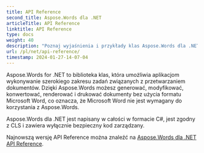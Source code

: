 ```yaml
---
title: API Reference
second_title: Aspose.Words dla .NET
articleTitle: API Reference
linktitle: API Reference
type: docs
weight: 40
description: "Poznaj wyjaśnienia i przykłady klas Aspose.Words dla .NET oraz metod generowania, konwertowania, modyfikowania, renderowania i drukowania dokumentów bez użycia formatu Microsoft Word."
url: /pl/net/api-reference/
timestamp: 2024-01-27-14-07-04
---
```


Aspose.Words for .NET to biblioteka klas, która umożliwia aplikacjom wykonywanie szerokiego zakresu zadań związanych z przetwarzaniem dokumentów. Dzięki Aspose.Words możesz generować, modyfikować, konwertować, renderować i drukować dokumenty bez użycia formatu Microsoft Word, co oznacza, że Microsoft Word nie jest wymagany do korzystania z Aspose.Words.

Aspose.Words dla .NET jest napisany w całości w formacie C#, jest zgodny z CLS i zawiera wyłącznie bezpieczny kod zarządzany.

Najnowszą wersję API Reference można znaleźć na [Aspose.Words dla .NET API Reference](https://reference.aspose.com/words/net/).
